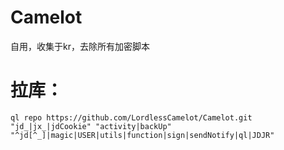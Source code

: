 # Camelot
自用，收集于kr，去除所有加密脚本

# **拉库：**  
```
ql repo https://github.com/LordlessCamelot/Camelot.git "jd_|jx_|jdCookie" "activity|backUp" "^jd[^_]|magic|USER|utils|function|sign|sendNotify|ql|JDJR"
```
